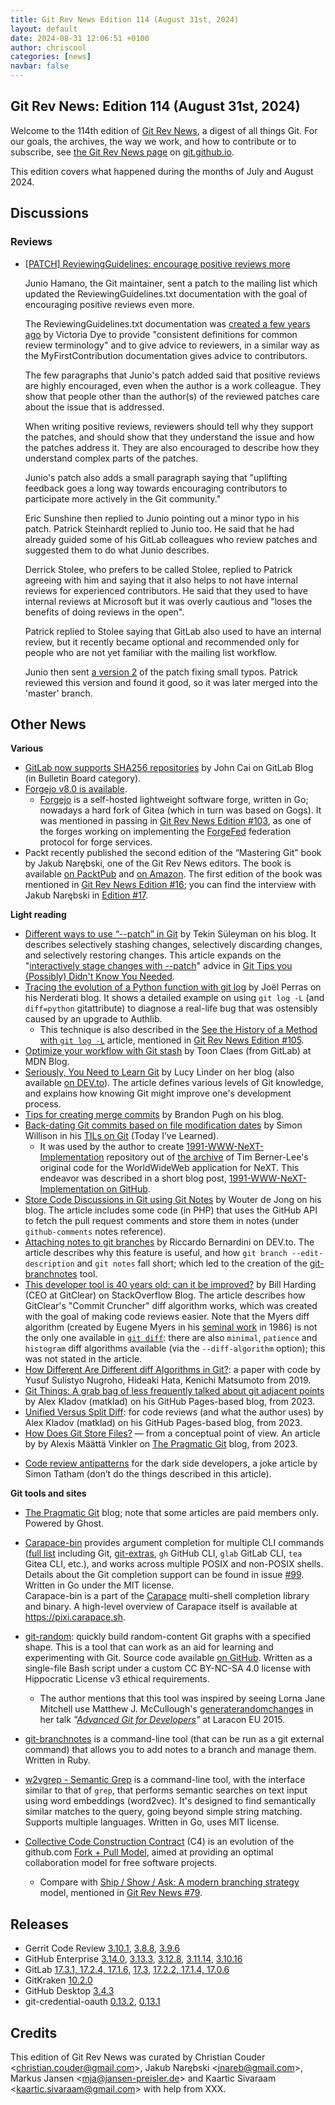 ```yaml
---
title: Git Rev News Edition 114 (August 31st, 2024)
layout: default
date: 2024-08-31 12:06:51 +0100
author: chriscool
categories: [news]
navbar: false
---
```


## Git Rev News: Edition 114 (August 31st, 2024)

Welcome to the 114th edition of [Git Rev News](https://git.github.io/rev_news/rev_news/),
a digest of all things Git. For our goals, the archives, the way we work, and how to contribute or to
subscribe, see [the Git Rev News page](https://git.github.io/rev_news/rev_news/) on [git.github.io](http://git.github.io).

This edition covers what happened during the months of July and August 2024.

## Discussions

<!---
### General
-->

### Reviews

* [[PATCH] ReviewingGuidelines: encourage positive reviews more](https://lore.kernel.org/git/xmqqsevysdaa.fsf@gitster.g/)

  Junio Hamano, the Git maintainer, sent a patch to the mailing list
  which updated the ReviewingGuidelines.txt documentation with the
  goal of encouraging positive reviews even more.

  The ReviewingGuidelines.txt documentation was
  [created a few years ago](https://lore.kernel.org/git/pull.1348.v2.git.1663614767058.gitgitgadget@gmail.com/)
  by Victoria Dye to provide "consistent definitions for common
  review terminology" and to give advice to reviewers, in a similar
  way as the MyFirstContribution documentation gives advice to
  contributors.

  The few paragraphs that Junio's patch added said that positive
  reviews are highly encouraged, even when the author is a work
  colleague. They show that people other than the author(s) of the
  reviewed patches care about the issue that is addressed.

  When writing positive reviews, reviewers should tell why they
  support the patches, and should show that they understand the issue
  and how the patches address it. They are also encouraged to describe
  how they understand complex parts of the patches.

  Junio's patch also adds a small paragraph saying that "uplifting
  feedback goes a long way towards encouraging contributors to
  participate more actively in the Git community."

  Eric Sunshine then replied to Junio pointing out a minor typo in his
  patch. Patrick Steinhardt replied to Junio too. He said that he had
  already guided some of his GitLab colleagues who review patches
  and suggested them to do what Junio describes.

  Derrick Stolee, who prefers to be called Stolee, replied to Patrick
  agreeing with him and saying that it also helps to not have internal
  reviews for experienced contributors. He said that they used to have
  internal reviews at Microsoft but it was overly cautious and "loses
  the benefits of doing reviews in the open".

  Patrick replied to Stolee saying that GitLab also used to have an
  internal review, but it recently became optional and recommended
  only for people who are not yet familiar with the mailing list
  workflow.

  Junio then sent
  [a version 2](https://lore.kernel.org/git/xmqqle1pjwtt.fsf@gitster.g/)
  of the patch fixing small typos. Patrick reviewed this version
  and found it good, so it was later merged into the 'master' branch.

<!---
### Support
-->

<!---
## Developer Spotlight:
-->

## Other News

__Various__
+ [GitLab now supports SHA256 repositories](https://about.gitlab.com/blog/2024/08/19/gitlab-now-supports-sha256-repositories/)
  by John Cai on GitLab Blog (in Bulletin Board category).
+ [Forgejo v8.0 is available](https://forgejo.org/2024-07-release-v8-0/).
    + [Forgejo](https://forgejo.org/) is a self-hosted lightweight software forge,
      written in Go; nowadays a hard fork of Gitea (which in turn was based on Gogs).
      It was mentioned in passing in [Git Rev News Edition #103](https://git.github.io/rev_news/2023/09/30/edition-103/),
      as one of the forges working on implementing the [ForgeFed](https://forgefed.org/)
      federation protocol for forge services.
+ Packt recently published the second edition of the “Mastering Git” book
  by Jakub Narębski, one of the Git Rev News editors.
  The book is available [on PacktPub](https://www.packtpub.com/en-us/product/mastering-git-9781835086070)
  and [on Amazon](https://www.amazon.com/Mastering-Git-expert-level-proficiency-distributed-ebook/dp/B0D98BR1T7).
  The first edition of the book was mentioned in [Git Rev News Edition #16](https://git.github.io/rev_news/2016/06/15/edition-16/);
  you can find the interview with Jakub Narębski in [Edition #17](https://git.github.io/rev_news/2016/07/20/edition-17/).

__Light reading__
+ [Different ways to use “--patch” in Git](https://tekin.co.uk/2024/08/the-many-uses-for-git-patch)
  by Tekin Süleyman on his blog.  It describes selectively stashing changes,
  selectively discarding changes, and selectively restoring changes.
  This article expands on the
  "[interactively stage changes with --patch](https://tekin.co.uk/2017/03/git-tips-you-possibly-did-not-know-you-needed#3-interactively-stage-changes-with---patch)" advice
  in [Git Tips you (Possibly) Didn't Know You Needed](https://tekin.co.uk/2017/03/git-tips-you-possibly-did-not-know-you-needed).
+ [Tracing the evolution of a Python function with git log](https://nerderati.com/tracing-the-evolution-of-a-python-function-with-git-log/)
  by Joël Perras on his Nerderati blog.  It shows a detailed example on using `git log -L`
  (and `diff=python` gitattribute) to diagnose a real-life bug that was ostensibly
  caused by an upgrade to Authlib.
    + This technique is also described in the
      [See the History of a Method with `git log -L`](https://calebhearth.com/git-method-history) article,
      mentioned in [Git Rev News Edition #105](https://git.github.io/rev_news/2023/11/30/edition-105/).
+ [Optimize your workflow with Git stash](https://developer.mozilla.org/en-US/blog/optimize-your-workflow-git-stash/)
  by Toon Claes (from GitLab) at MDN Blog.
+ [Seriously, You Need to Learn Git](https://blog.derlin.ch/seriously-you-need-to-learn-git)
  by Lucy Linder on her blog (also available [on DEV\.to](https://dev.to/derlin/seriously-you-need-to-learn-git-1n8j)).  The article defines various levels of Git knowledge,
  and explains how knowing Git might improve one's development process.
+ [Tips for creating merge commits](https://www.brandonpugh.com/blog/tips-for-creating-merge-commits/)
  by Brandon Pugh on his blog.
+ [Back-dating Git commits based on file modification dates](https://til.simonwillison.net/git/backdate-git-commits)
  by Simon Willison in his [TILs on Git](https://til.simonwillison.net/git)
  (Today I’ve Learned).
    + It was used by the author to create [1991-WWW-NeXT-Implementation](https://github.com/simonw/1991-WWW-NeXT-Implementation)
      repository out of [the archive](https://www.w3.org/History/1991-WWW-NeXT/Implementation/)
      of Tim Berner-Lee's original code for the WorldWideWeb application for NeXT.
      This endeavor was described in a short blog post, [1991-WWW-NeXT-Implementation on GitHub](https://simonwillison.net/2024/Aug/1/www-next-implementation-on-github/).
+ [Store Code Discussions in Git using Git Notes](https://wouterj.nl/2024/08/git-notes)
  by Wouter de Jong on his blog.  The article includes some code (in PHP)
  that uses the GitHub API to fetch the pull request comments and store them
  in notes (under `github-comments` notes reference).
+ [Attaching notes to git branches](https://dev.to/pinotattari/attaching-notes-to-git-branches-503k)
  by Riccardo Bernardini on DEV\.to.  The article describes why this feature is useful,
  and how `git branch --edit-description` and `git notes` fall short; which led to
  the creation of the [git-branchnotes](https://gitlab.com/mockturtle/git-branchnotes) tool.
+ [This developer tool is 40 years old: can it be improved?](https://stackoverflow.blog/2024/08/05/this-developer-tool-is-40-years-old-can-it-be-improved)
  by Bill Harding (CEO at GitClear) on StackOverflow Blog.
  The article describes how GitClear's "Commit Cruncher" diff algorithm works,
  which was created with the goal of making code reviews easier.
  Note that the Myers diff algorithm (created by Eugene Myers in his
  [seminal work](http://www.xmailserver.org/diff2.pdf) in 1986)
  is not the only one available in [`git diff`](https://git-scm.com/docs/git-diff):
  there are also `minimal`, `patience` and `histogram` diff algorithms available
  (via the `--diff-algorithm` option);
  this was not stated in the article.
+ [How Different Are Different diff Algorithms in Git?](https://cs.paperswithcode.com/paper/how-different-are-different-diff-algorithms):
  a paper with code by Yusuf Sulistyo Nugroho, Hideaki Hata, Kenichi Matsumoto
  from 2019.
+ [Git Things: A grab bag of less frequently talked about git adjacent points](https://matklad.github.io/2023/12/31/git-things.html)
  by Alex Kladov (matklad) on his GitHub Pages-based blog, from 2023.
+ [Unified Versus Split Diff](https://matklad.github.io/2023/10/23/unified-vs-split-diff.html):
  for code reviews (and what the author uses)
  by Alex Kladov (matklad) on his GitHub Pages-based blog, from 2023.
+ [How Does Git Store Files?](https://blog.git-init.com/how-does-git-store-files/)
  — from a conceptual point of view.  An article by by Alexis Määttä Vinkler
  on [The Pragmatic Git](https://blog.git-init.com/) blog, from 2023.

<!-- -->

+ [Code review antipatterns](https://www.chiark.greenend.org.uk/~sgtatham/quasiblog/code-review-antipatterns/)
  for the dark side developers, a joke article by Simon Tatham
  (don’t do the things described in this article).

<!---
__Easy watching__
-->

__Git tools and sites__
+ [The Pragmatic Git](https://blog.git-init.com/) blog;
  note that some articles are paid members only.  Powered by Ghost.
+ [Carapace-bin](https://github.com/carapace-sh/carapace-bin) provides argument completion
  for multiple CLI commands ([full list](https://carapace-sh.github.io/carapace-bin/completers.html)
  including Git, [git-extras](https://github.com/tj/git-extras), `gh` GitHub CLI, `glab` GitLab CLI,
  `tea` Gitea CLI, etc.), and works across multiple POSIX and non-POSIX shells.
  Details about the Git completion support can be found in issue [#99](https://github.com/carapace-sh/carapace-bin/issues/99).
  Written in Go under the MIT license.<br>
  Carapace-bin is a part of the [Carapace](https://carapace.sh/) multi-shell completion library and binary.
  A high-level overview of Carapace itself is available at <https://pixi.carapace.sh>.
+ [git-random](https://git-random.olets.dev/): quickly build random-content Git
  graphs with a specified shape.
  This is a tool that can work as an aid for learning and experimenting with Git.
  Source code available [on GitHub](https://github.com/olets/git-random/).
  Written as a single-file Bash script under a custom
  CC BY-NC-SA 4.0 license with Hippocratic License v3 ethical requirements.
    + The author mentions that this tool was inspired by seeing Lorna Jane Mitchell
      use Matthew J. McCullough's [generaterandomchanges](https://github.com/matthewmccullough/scripts/blob/master/generaterandomchanges)
      in her talk _"[Advanced Git for Developers](https://www.youtube.com/watch?v=duqBHik7nRo)"_
      at Laracon EU 2015.
+ [git-branchnotes](https://gitlab.com/mockturtle/git-branchnotes) is a command-line tool
  (that can be run as a git external command) that allows you to add notes to a branch and manage them.
  Written in Ruby.

+ [w2vgrep - Semantic Grep](https://github.com/arunsupe/semantic-grep)
  is a command-line tool, with the interface similar to that of `grep`,
  that performs semantic searches on text input using word embeddings (word2vec).
  It's designed to find semantically similar matches to the query,
  going beyond simple string matching.  Supports multiple languages.
  Written in Go, uses MIT license.
+ [Collective Code Construction Contract](https://rfc.zeromq.org/spec/42/) (C4)
  is an evolution of the github.com [Fork + Pull Model](https://help.github.com/articles/about-pull-requests/),
  aimed at providing an optimal collaboration model for free software projects.
    + Compare with [Ship / Show / Ask: A modern branching strategy](https://martinfowler.com/articles/ship-show-ask.html) model,
      mentioned in [Git Rev News #79](https://git.github.io/rev_news/2021/09/30/edition-79/).

## Releases

+ Gerrit Code Review [3.10.1](https://www.gerritcodereview.com/3.10.html#3101),
[3.8.8](https://www.gerritcodereview.com/3.8.html#388),
[3.9.6](https://www.gerritcodereview.com/3.9.html#396)
+ GitHub Enterprise [3.14.0](https://help.github.com/enterprise-server@3.14/admin/release-notes#3.14.0),
[3.13.3](https://help.github.com/enterprise-server@3.13/admin/release-notes#3.13.3),
[3.12.8](https://help.github.com/enterprise-server@3.12/admin/release-notes#3.12.8),
[3.11.14](https://help.github.com/enterprise-server@3.11/admin/release-notes#3.11.14),
[3.10.16](https://help.github.com/enterprise-server@3.10/admin/release-notes#3.10.16)
+ GitLab [17.3.1, 17.2.4, 17.1.6](https://about.gitlab.com/releases/2024/08/21/patch-release-gitlab-17-3-1-released/),
[17.3](https://about.gitlab.com/releases/2024/08/15/gitlab-17-3-released/),
[17.2.2, 17.1.4, 17.0.6](https://about.gitlab.com/releases/2024/08/07/patch-release-gitlab-17-2-2-released/)
+ GitKraken [10.2.0](https://help.gitkraken.com/gitkraken-client/current/)
+ GitHub Desktop [3.4.3](https://desktop.github.com/release-notes/)
+ git-credential-oauth [0.13.2](https://github.com/hickford/git-credential-oauth/releases/tag/v0.13.2),
[0.13.1](https://github.com/hickford/git-credential-oauth/releases/tag/v0.13.1)

## Credits

This edition of Git Rev News was curated by
Christian Couder &lt;<christian.couder@gmail.com>&gt;,
Jakub Narębski &lt;<jnareb@gmail.com>&gt;,
Markus Jansen &lt;<mja@jansen-preisler.de>&gt; and
Kaartic Sivaraam &lt;<kaartic.sivaraam@gmail.com>&gt;
with help from XXX.
